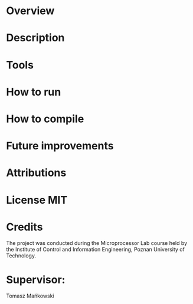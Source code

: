 # Overview 
# Description 
# Tools 
# How to run 
# How to compile 
# Future improvements 
# Attributions 
# License MIT
# Credits 
The project was conducted during the Microprocessor Lab course held by the Institute of Control and Information Engineering, Poznan University of Technology.
# Supervisor: 
Tomasz Mańkowski
